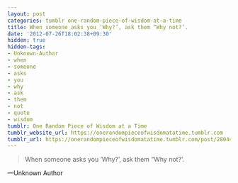 ```yaml
---
layout: post
categories: tumblr one-random-piece-of-wisdom-at-a-time
title: When someone asks you ‘Why?’, ask them “Why not?’.
date: '2012-07-26T18:02:38+09:30'
hidden: true
hidden-tags:
- Unknown-Author
- when
- someone
- asks
- you
- why
- ask
- them
- not
- quote
- wisdom
tumblr: One Random Piece of Wisdom at a Time
tumblr_website_url: https://onerandompieceofwisdomatatime.tumblr.com
tumblr_url: https://onerandompieceofwisdomatatime.tumblr.com/post/28044355397/when-someone-asks-you-why-ask-them-why-not
---
```

> When someone asks you ‘Why?’, ask them “Why not?’.

—Unknown Author
